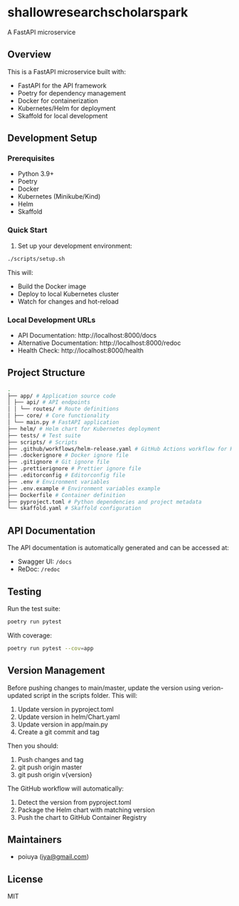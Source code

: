 # shallowresearchscholarspark

A FastAPI microservice

## Overview

This is a FastAPI microservice built with:

- FastAPI for the API framework
- Poetry for dependency management
- Docker for containerization
- Kubernetes/Helm for deployment
- Skaffold for local development

## Development Setup

### Prerequisites

- Python 3.9+
- Poetry
- Docker
- Kubernetes (Minikube/Kind)
- Helm
- Skaffold

### Quick Start

1. Set up your development environment:

```bash
./scripts/setup.sh
```

This will:

- Build the Docker image
- Deploy to local Kubernetes cluster
- Watch for changes and hot-reload

### Local Development URLs

- API Documentation: http://localhost:8000/docs
- Alternative Documentation: http://localhost:8000/redoc
- Health Check: http://localhost:8000/health

## Project Structure

```bash
.
├── app/ # Application source code
│ ├── api/ # API endpoints
│ │ └── routes/ # Route definitions
│ ├── core/ # Core functionality
│ └── main.py # FastAPI application
├── helm/ # Helm chart for Kubernetes deployment
├── tests/ # Test suite
├── scripts/ # Scripts
├── .github/workflows/helm-release.yaml # GitHub Actions workflow for Helm release
├── .dockerignore # Docker ignore file
├── .gitignore # Git ignore file
├── .prettierignore # Prettier ignore file
├── .editorconfig # Editorconfig file
├── .env # Environment variables
├── .env.example # Environment variables example
├── Dockerfile # Container definition
├── pyproject.toml # Python dependencies and project metadata
└── skaffold.yaml # Skaffold configuration
```

## API Documentation

The API documentation is automatically generated and can be accessed at:

- Swagger UI: `/docs`
- ReDoc: `/redoc`

## Testing

Run the test suite:

```bash
poetry run pytest
```

With coverage:

```bash
poetry run pytest --cov=app
```

## Version Management

Before pushing changes to main/master, update the version using verion-updated script in the scripts folder. This will:

1. Update version in pyproject.toml
2. Update version in helm/Chart.yaml
3. Update version in app/main.py
4. Create a git commit and tag

Then you should:

1. Push changes and tag
2. git push origin master
3. git push origin v{version}

The GitHub workflow will automatically:

1. Detect the version from pyproject.toml
2. Package the Helm chart with matching version
3. Push the chart to GitHub Container Registry

## Maintainers

- poiuya (iya@gmail.com)

## License

MIT
